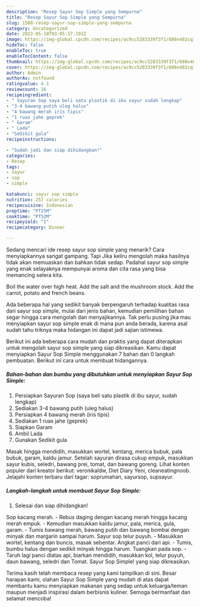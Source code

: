 ```yaml
---
description: "Resep Sayur Sop Simple yang Sempurna"
title: "Resep Sayur Sop Simple yang Sempurna"
slug: 1588-resep-sayur-sop-simple-yang-sempurna
category: Uncategorized
date: 2022-05-18T03:05:17.191Z
image: https://img-global.cpcdn.com/recipes/ac9cc5283339f3f1/680x482cq70/sayur-sop-simple-foto-resep-utama.jpg
hideToc: false
enableToc: true
enableTocContent: false
thumbnail: https://img-global.cpcdn.com/recipes/ac9cc5283339f3f1/680x482cq70/sayur-sop-simple-foto-resep-utama.jpg
cover: https://img-global.cpcdn.com/recipes/ac9cc5283339f3f1/680x482cq70/sayur-sop-simple-foto-resep-utama.jpg
author: Admin
authorAv: notfound
ratingvalue: 4.1
reviewcount: 16
recipeingredient:
- " Sayuran Sop saya beli satu plastik di ibu sayur sudah lengkap"
- "3-4 bawang putih uleg halus"
- "4 bawang merah iris tipis"
- "1 ruas jahe geprek"
- " Garam"
- " Lada"
- "Sedikit gula"
recipeinstructions:

- "Sudah jadi dan siap dihidangkan!"
categories:
- Resep
tags:
- sayur
- sop
- simple

katakunci: sayur sop simple 
nutrition: 257 calories
recipecuisine: Indonesian
preptime: "PT25M"
cooktime: "PT52M"
recipeyield: "1"
recipecategory: Dinner

---
```



Sedang mencari ide resep sayur sop simple yang menarik? Cara menyiapkannya sangat gampang. Tapi Jika keliru mengolah maka hasilnya tidak akan memuaskan dan bahkan tidak sedap. Padahal sayur sop simple yang enak selayaknya mempunyai aroma dan cita rasa yang bisa memancing selera kita.


Boil the water over high heat. Add the salt and the mushroom stock. Add the carrot, potato and french beans.

Ada beberapa hal yang sedikit banyak berpengaruh terhadap kualitas rasa dari sayur sop simple, mulai dari jenis bahan, kemudian pemilihan bahan segar hingga cara mengolah dan menyajikannya. Tak perlu pusing jika mau menyiapkan sayur sop simple enak di mana pun anda berada, karena asal sudah tahu triknya maka hidangan ini dapat jadi sajian istimewa.


Berikut ini ada beberapa cara mudah dan praktis yang dapat diterapkan untuk mengolah sayur sop simple yang siap dikreasikan. Kamu dapat menyiapkan Sayur Sop Simple menggunakan 7 bahan dan 0 langkah pembuatan. Berikut ini cara untuk membuat hidangannya.

<!--inarticleads1-->

##### Bahan-bahan dan bumbu yang dibutuhkan untuk menyiapkan Sayur Sop Simple:

1. Persiapkan  Sayuran Sop (saya beli satu plastik di ibu sayur, sudah lengkap)
1. Sediakan 3-4 bawang putih (uleg halus)
1. Persiapkan 4 bawang merah (iris tipis)
1. Sediakan 1 ruas jahe (geprek)
1. Siapkan  Garam
1. Ambil  Lada
1. Gunakan Sedikit gula


Masak hingga mendidih, masukkan wortel, kentang, merica bubuk, pala bubuk, garam, kaldu jamur. Setelah sayuran dirasa cukup empuk, masukkan sayur kubis, seledri, bawang prei, tomat, dan bawang goreng. Lihat konten populer dari kreator berikut: veronikaldw, Diet Diary Yeni, cleaneatingnoob. Jelajahi konten terbaru dari tagar: soprumahan, sayursop, supsayur. 

<!--inarticleads2-->

##### Langkah-langkah untuk membuat Sayur Sop Simple:


1. Selesai dan siap dihidangkan!

Sop kacang merah. - Rebus daging dengan kacang merah hingga kacang merah empuk. - Kemudian masukkan kaldu jamur, pala, merica, gula, garam. - Tumis bawang merah, bawang putih dan bawang bombai dengan minyak dan margarin sampai harum. Sayur sop telur puyuh. - Masukkan wortel, kentang dan buncis, masak sebentar. Angkat panci dari api. - Tumis, bumbu halus dengan sedikit minyak hingga harum. Tuangkan pada sop. - Taruh lagi panci diatas api, biarkan mendidih, masukkan kol, telur puyuh, daun bawang, seledri dan Tomat. Sayur Sop Simple! yang siap dikreasikan. 

Terima kasih telah membaca resep yang kami tampilkan di sini. Besar harapan kami, olahan Sayur Sop Simple yang mudah di atas dapat membantu kamu menyiapkan makanan yang sedap untuk keluarga/teman maupun menjadi inspirasi dalam berbisnis kuliner. Semoga bermanfaat dan selamat mencoba!

